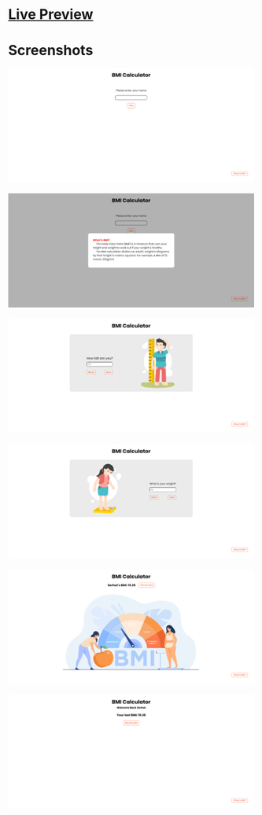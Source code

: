 # [Live Preview](https://bmi-msy.netlify.app/)

# Screenshots

<img src="screenshots/1.png" width="500" style="margin-bottom: 20px">
<img src="screenshots/2.png" width="500" style="margin-bottom: 20px">
<img src="screenshots/3.png" width="500" style="margin-bottom: 20px">
<img src="screenshots/4.png" width="500" style="margin-bottom: 20px">
<img src="screenshots/5.png" width="500" style="margin-bottom: 20px">
<img src="screenshots/6.png" width="500" style="margin-bottom: 20px">

